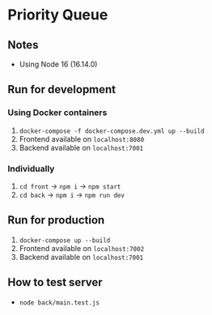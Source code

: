 # Priority Queue

## Notes

- Using Node 16 (16.14.0)

## Run for development

### Using Docker containers

1. `docker-compose -f docker-compose.dev.yml up --build`
2. Frontend available on `localhost:8080`
3. Backend available on `localhost:7001`

### Individually

1. `cd front` -> `npm i` -> `npm start`
1. `cd back` -> `npm i` -> `npm run dev`

## Run for production

1. `docker-compose up --build`
2. Frontend available on `localhost:7002`
3. Backend available on `localhost:7001`

## How to test server

- `node back/main.test.js`
